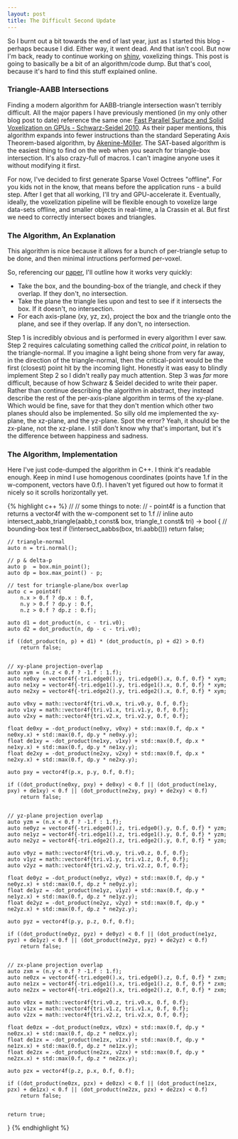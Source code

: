 ```yaml
---
layout: post
title: The Difficult Second Update
---
```


So I burnt out a bit towards the end of last year, just as I started this blog - perhaps because I did. Either way, it went dead. And that isn't cool. But now I'm back, ready to continue working on [shiny][shiny], voxelizing things. This post is going to basically be a bit of an algorithm/code dump. But that's cool, because it's hard to find this stuff explained online.

### Triangle-AABB Intersections

Finding a modern algorithm for AABB-triangle intersection wasn't terribly difficult. All the major papers I have previously mentioned (in my only other blog post to date) reference the same one: [Fast Parallel Surface and Solid Voxelization on GPUs - Schwarz-Seidel 2010][schwarz_seidel]. As their paper mentions, this algorithm expands into fewer instructions than the standard Seperating Axis Theorem-based algorithm, by [Akenine-Möller][akemol]. The SAT-based algorithm is the easiest thing to find on the web when you search for triangle-box intersection. It's also crazy-full of macros. I can't imagine anyone uses it without modifying it first.

For now, I've decided to first generate Sparse Voxel Octrees "offline". For you kids not in the know, that means before the application runs - a build step. After I get that all working, I'll try and GPU-accelerate it. Eventually, ideally, the voxelization pipeline will be flexible enough to voxelize large data-sets offline, and smaller objects in real-time, a la Crassin et al. But first we need to correctly intersect boxes and triangles.

### The Algorithm, An Explanation

This algorithm is nice because it allows for a bunch of per-triangle setup to be done, and then minimal intructions performed per-voxel. 

So, referencing our [paper][schwarz_seidel], I'll outline how it works very quickly:

 * Take the box, and the bounding-box of the triangle, and check if they overlap. If they don't, no intersection.
 * Take the plane the triangle lies upon and test to see if it intersects the box. If it doesn't, no intersection.
 * For each axis-plane (xy, yz, zx), project the box and the triangle onto the plane, and see if they overlap. If any don't, no intersection.

Step 1 is incredibly obvious and is performed in every algorithm I ever saw. Step 2 requires calculating something called the *critical point*, in relation to the triangle-normal. If you imagine a light being shone from very far away, in the direction of the triangle-normal, then the critical-point would be the first (closest) point hit by the incoming light. Honestly it was easy to blindly implement Step 2 so I didn't really pay much attention. Step 3 was *far* more difficult, because of how Schwarz & Seidel decided to write their paper. Rather than continue describing the algorithm in abstract, they instead describe the rest of the per-axis-plane algorithm in terms of the xy-plane. Which would be fine, save for that they don't mention which other two planes should also be implemented. So silly old me implemented the xy-plane, the xz-plane, and the yz-plane. Spot the error? Yeah, it should be the zx-plane, not the xz-plane. I still don't know why that's important, but it's the difference between happiness and sadness.

### The Algorithm, Implementation

Here I've just code-dumped the algorithm in C++. I think it's readable enough. Keep in mind I use homogenous coordinates (points have 1.f in the w-component, vectors have 0.f). I haven't yet figured out how to format it nicely so it scrolls horizontally yet.

{% highlight c++ %}
//
//  some things to note:
//    - point4f is a function that returns a vector4f with the w-component set to 1.f
//
inline auto intersect_aabb_triangle(aabb_t const& box, triangle_t const& tri) -> bool
{
	// bounding-box test
	if (!intersect_aabbs(box, tri.aabb()))
		return false;

	// triangle-normal
	auto n = tri.normal();

	// p & delta-p
	auto p  = box.min_point();
	auto dp = box.max_point() - p;

	// test for triangle-plane/box overlap
	auto c = point4f(
		n.x > 0.f ? dp.x : 0.f,
		n.y > 0.f ? dp.y : 0.f,
		n.z > 0.f ? dp.z : 0.f);

	auto d1 = dot_product(n, c - tri.v0);
	auto d2 = dot_product(n, dp - c - tri.v0);

	if ((dot_product(n, p) + d1) * (dot_product(n, p) + d2) > 0.f)
		return false;


	// xy-plane projection-overlap
	auto xym = (n.z < 0.f ? -1.f : 1.f);
	auto ne0xy = vector4f{-tri.edge0().y, tri.edge0().x, 0.f, 0.f} * xym;
	auto ne1xy = vector4f{-tri.edge1().y, tri.edge1().x, 0.f, 0.f} * xym;
	auto ne2xy = vector4f{-tri.edge2().y, tri.edge2().x, 0.f, 0.f} * xym;

	auto v0xy = math::vector4f{tri.v0.x, tri.v0.y, 0.f, 0.f};
	auto v1xy = math::vector4f{tri.v1.x, tri.v1.y, 0.f, 0.f};
	auto v2xy = math::vector4f{tri.v2.x, tri.v2.y, 0.f, 0.f};

	float de0xy = -dot_product(ne0xy, v0xy) + std::max(0.f, dp.x * ne0xy.x) + std::max(0.f, dp.y * ne0xy.y);
	float de1xy = -dot_product(ne1xy, v1xy) + std::max(0.f, dp.x * ne1xy.x) + std::max(0.f, dp.y * ne1xy.y);
	float de2xy = -dot_product(ne2xy, v2xy) + std::max(0.f, dp.x * ne2xy.x) + std::max(0.f, dp.y * ne2xy.y);

	auto pxy = vector4f(p.x, p.y, 0.f, 0.f);

	if ((dot_product(ne0xy, pxy) + de0xy) < 0.f || (dot_product(ne1xy, pxy) + de1xy) < 0.f || (dot_product(ne2xy, pxy) + de2xy) < 0.f)
		return false;


	// yz-plane projection overlap
	auto yzm = (n.x < 0.f ? -1.f : 1.f);
	auto ne0yz = vector4f{-tri.edge0().z, tri.edge0().y, 0.f, 0.f} * yzm;
	auto ne1yz = vector4f{-tri.edge1().z, tri.edge1().y, 0.f, 0.f} * yzm;
	auto ne2yz = vector4f{-tri.edge2().z, tri.edge2().y, 0.f, 0.f} * yzm;

	auto v0yz = math::vector4f{tri.v0.y, tri.v0.z, 0.f, 0.f};
	auto v1yz = math::vector4f{tri.v1.y, tri.v1.z, 0.f, 0.f};
	auto v2yz = math::vector4f{tri.v2.y, tri.v2.z, 0.f, 0.f};

	float de0yz = -dot_product(ne0yz, v0yz) + std::max(0.f, dp.y * ne0yz.x) + std::max(0.f, dp.z * ne0yz.y);
	float de1yz = -dot_product(ne1yz, v1yz) + std::max(0.f, dp.y * ne1yz.x) + std::max(0.f, dp.z * ne1yz.y);
	float de2yz = -dot_product(ne2yz, v2yz) + std::max(0.f, dp.y * ne2yz.x) + std::max(0.f, dp.z * ne2yz.y);

	auto pyz = vector4f(p.y, p.z, 0.f, 0.f);

	if ((dot_product(ne0yz, pyz) + de0yz) < 0.f || (dot_product(ne1yz, pyz) + de1yz) < 0.f || (dot_product(ne2yz, pyz) + de2yz) < 0.f)
		return false;


	// zx-plane projection overlap
	auto zxm = (n.y < 0.f ? -1.f : 1.f);
	auto ne0zx = vector4f{-tri.edge0().x, tri.edge0().z, 0.f, 0.f} * zxm;
	auto ne1zx = vector4f{-tri.edge1().x, tri.edge1().z, 0.f, 0.f} * zxm;
	auto ne2zx = vector4f{-tri.edge2().x, tri.edge2().z, 0.f, 0.f} * zxm;

	auto v0zx = math::vector4f{tri.v0.z, tri.v0.x, 0.f, 0.f};
	auto v1zx = math::vector4f{tri.v1.z, tri.v1.x, 0.f, 0.f};
	auto v2zx = math::vector4f{tri.v2.z, tri.v2.x, 0.f, 0.f};

	float de0zx = -dot_product(ne0zx, v0zx) + std::max(0.f, dp.y * ne0zx.x) + std::max(0.f, dp.z * ne0zx.y);
	float de1zx = -dot_product(ne1zx, v1zx) + std::max(0.f, dp.y * ne1zx.x) + std::max(0.f, dp.z * ne1zx.y);
	float de2zx = -dot_product(ne2zx, v2zx) + std::max(0.f, dp.y * ne2zx.x) + std::max(0.f, dp.z * ne2zx.y);

	auto pzx = vector4f(p.z, p.x, 0.f, 0.f);

	if ((dot_product(ne0zx, pzx) + de0zx) < 0.f || (dot_product(ne1zx, pzx) + de1zx) < 0.f || (dot_product(ne2zx, pzx) + de2zx) < 0.f)
		return false;


	return true;
}
{% endhighlight %}

[shiny]: http://github.com/omnigoat/shiny
[schwarz_seidel]: http://research.michael-schwarz.com/publ/files/vox-siga10.pdf
[akemol]: http://fileadmin.cs.lth.se/cs/Personal/Tomas_Akenine-Moller/code/


